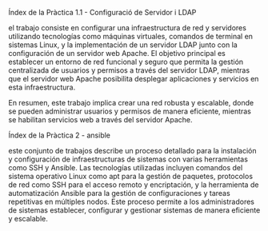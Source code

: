 Índex de la Pràctica 1.1 - Configuració de Servidor i LDAP

el trabajo consiste en configurar una infraestructura de red y servidores utilizando tecnologías como máquinas virtuales, comandos de terminal en sistemas Linux, y la implementación de un servidor LDAP junto con la configuración de un servidor web Apache. El objetivo principal es establecer un entorno de red funcional y seguro que permita la gestión centralizada de usuarios y permisos a través del servidor LDAP, mientras que el servidor web Apache posibilita desplegar aplicaciones y servicios en esta infraestructura.

En resumen, este trabajo implica crear una red robusta y escalable, donde se pueden administrar usuarios y permisos de manera eficiente, mientras se habilitan servicios web a través del servidor Apache.

Índex de la Pràctica 2 - ansible

este conjunto de trabajos describe un proceso detallado para la instalación y configuración de infraestructuras de sistemas con varias herramientas como SSH y Ansible. Las tecnologías utilizadas incluyen comandos del sistema operativo Linux como apt para la gestión de paquetes, protocolos de red como SSH para el acceso remoto y encriptación, y la herramienta de automatización Ansible para la gestión de configuraciones y tareas repetitivas en múltiples nodos. Este proceso permite a los administradores de sistemas establecer, configurar y gestionar sistemas de manera eficiente y escalable.
